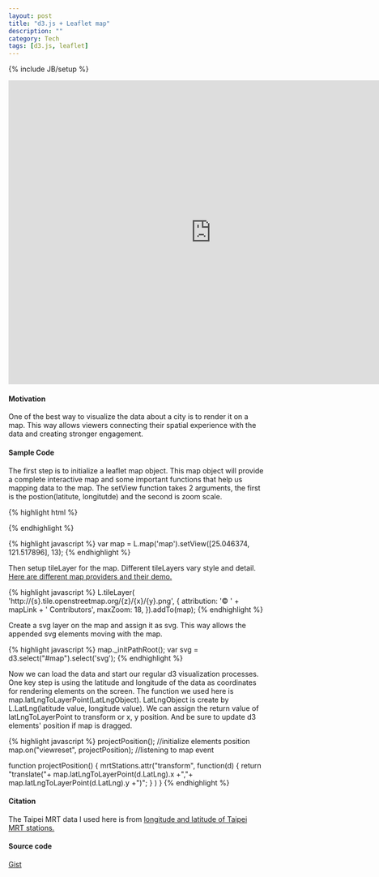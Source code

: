 ```yaml
---
layout: post
title: "d3.js + Leaflet map"
description: ""
category: Tech
tags: [d3.js, leaflet]
---
```

{% include JB/setup %}

<iframe frameborder="0" height="600" marginheight="0" marginwidth="0" scrolling="no" src="http://bl.ocks.org/licaschiou/raw/5bcc3cad999584c71f81/" width="800"></iframe>

#### Motivation

One of the best way to visualize the data about a city is to render it on a map. This way allows viewers connecting their spatial experience with the data and creating stronger engagement.

#### Sample Code

The first step is to initialize a leaflet map object. This map object will provide a complete interactive map and some important functions that help us mapping data to the map. The setView function takes 2 arguments, the first is the postion(latitute, longitutde) and the second is zoom scale.

{% highlight html %}
<div id="map"></div>
{% endhighlight %}

{% highlight javascript %}
var map = L.map('map').setView([25.046374, 121.517896], 13); 
{% endhighlight %}

Then setup tileLayer for the map. Different tileLayers vary style and detail. [Here are different map providers and their demo.](http://leaflet-extras.github.io/leaflet-providers/preview/)

{% highlight javascript %}
L.tileLayer(
            'http://{s}.tile.openstreetmap.org/{z}/{x}/{y}.png', {
            attribution: '&copy; ' + mapLink + ' Contributors',
            maxZoom: 18,
            }).addTo(map);
{% endhighlight %}

Create a svg layer on the map and assign it as svg. This way allows the appended svg elements moving with the map.

{% highlight javascript %}
map._initPathRoot();
var svg = d3.select("#map").select('svg');
{% endhighlight %}

Now we can load the data and start our regular d3 visualization processes. One key step is using the latitude and longitude of the data as coordinates for rendering elements on the screen. The function we used here is map.latLngToLayerPoint(LatLngObject). LatLngObject is create by L.LatLng(latitude value, longitude value). We can assign the return value of latLngToLayerPoint to transform or x, y position. And be sure to update d3 elements' position if map is dragged.

{% highlight javascript %}
projectPosition(); //initialize elements position
map.on("viewreset", projectPosition); //listening to map event 

function projectPosition() {
	mrtStations.attr("transform", 
	function(d) { 
		return "translate("+ 
			map.latLngToLayerPoint(d.LatLng).x +","+ 
			map.latLngToLayerPoint(d.LatLng).y +")";
		}
	)
}
{% endhighlight %}

#### Citation
The Taipei MRT data I used here is from [longitude and latitude of Taipei MRT stations.](http://michaelhsu.tw/2013/06/25/%E6%8D%B7%E9%81%8B%E7%AB%99%E7%B6%93%E7%B7%AF%E5%BA%A6%E5%9D%90%E6%A8%99-open-data/)

#### Source code
[Gist](https://gist.github.com/licaschiou/5bcc3cad999584c71f81)

